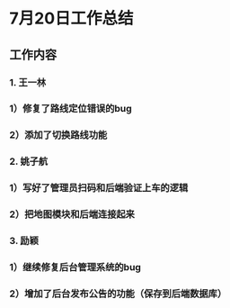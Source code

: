 # 7月20日工作总结

## 工作内容
### 1. 王一林
###     1）修复了路线定位错误的bug
###     2）添加了切换路线功能
### 2. 姚子航
###     1）写好了管理员扫码和后端验证上车的逻辑
###     2）把地图模块和后端连接起来
### 3. 励颖
###     1）继续修复后台管理系统的bug
###     2）增加了后台发布公告的功能（保存到后端数据库）
